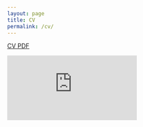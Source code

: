 ```yaml
---
layout: page
title: CV
permalink: /cv/
---
```


[CV PDF][cv]



<embed src="https://github.com/sharan-naribole/sharan-naribole.github.io/raw/master/CV_sharan_naribole.pdf" type="application/pdf" />

[cv]: https://www.dropbox.com/s/b2qr01x7eovqcbi/CV_sharan_naribole.pdf
